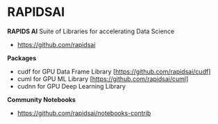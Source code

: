 # RAPIDSAI

**RAPIDS AI**
Suite of Libraries for accelerating Data Science
- https://github.com/rapidsai

**Packages**
- cudf for GPU Data Frame Library [https://github.com/rapidsai/cudf]
- cuml for GPU ML Library [https://github.com/rapidsai/cuml]
- cudnn for GPU Deep Learning Library

**Community Notebooks**
- https://github.com/rapidsai/notebooks-contrib

